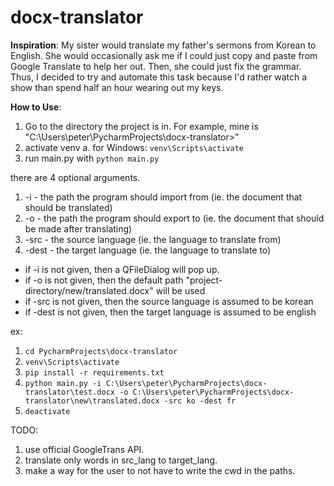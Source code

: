 # docx-translator
**Inspiration**:
My sister would translate my father's sermons from Korean to English. She would occasionally ask me if I could just copy and paste from Google Translate to help her out. Then, she could just fix the grammar. Thus, I decided to try and automate this task because I'd rather watch a show than spend half an hour wearing out my keys.

**How to Use**:
1. Go to the directory the project is in. For example, mine is "C:\Users\peter\PycharmProjects\docx-translator>"
2. activate venv
  a. for Windows: `venv\Scripts\activate`  
4. run main.py with `python main.py`

there are 4 optional arguments.
1. -i - the path the program should import from (ie. the document that should be translated)
2. -o - the path the program should export to (ie. the document that should be made after translating)
3. -src - the source language (ie. the language to translate from)
4. -dest - the target language (ie. the language to translate to)

- if -i is not given, then a QFileDialog will pop up.
- if -o is not given, then the default path "project-directory/new/translated.docx" will be used
- if -src is not given, then the source language is assumed to be korean
- if -dest is not given, then the target language is assumed to be english

ex:
1. `cd PycharmProjects\docx-translator`
2. `venv\Scripts\activate`
3. `pip install -r requirements.txt`
4. `python main.py -i C:\Users\peter\PycharmProjects\docx-translator\test.docx -o C:\Users\peter\PycharmProjects\docx-translator\new\translated.docx -src ko -dest fr`
5. `deactivate`


TODO:
1. use official GoogleTrans API.
2. translate only words in src_lang to target_lang.
3. make a way for the user to not have to write the cwd in the paths.
